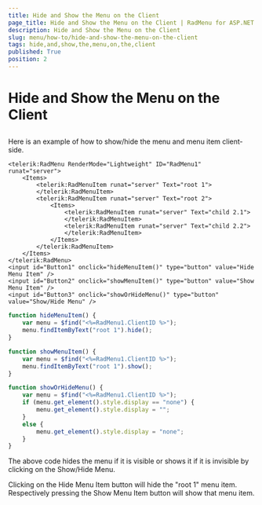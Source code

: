 ```yaml
---
title: Hide and Show the Menu on the Client
page_title: Hide and Show the Menu on the Client | RadMenu for ASP.NET AJAX Documentation
description: Hide and Show the Menu on the Client
slug: menu/how-to/hide-and-show-the-menu-on-the-client
tags: hide,and,show,the,menu,on,the,client
published: True
position: 2
---
```


# Hide and Show the Menu on the Client


## 

Here is an example of how to show/hide the menu and menu item client-side.

````ASP.NET
<telerik:RadMenu RenderMode="Lightweight" ID="RadMenu1" runat="server">
    <Items>
        <telerik:RadMenuItem runat="server" Text="root 1">
        </telerik:RadMenuItem>
        <telerik:RadMenuItem runat="server" Text="root 2">
            <Items>
                <telerik:RadMenuItem runat="server" Text="child 2.1">
                </telerik:RadMenuItem>
                <telerik:RadMenuItem runat="server" Text="child 2.2">
                </telerik:RadMenuItem>
            </Items>
        </telerik:RadMenuItem>
    </Items>
</telerik:RadMenu>
<input id="Button1" onclick="hideMenuItem()" type="button" value="Hide Menu Item" />
<input id="Button2" onclick="showMenuItem()" type="button" value="Show Menu Item" />
<input id="Button3" onclick="showOrHideMenu()" type="button" value="Show/Hide Menu" />
````

````JavaScript
function hideMenuItem() {
    var menu = $find("<%=RadMenu1.ClientID %>");
    menu.findItemByText("root 1").hide();
}

function showMenuItem() {
    var menu = $find("<%=RadMenu1.ClientID %>");
    menu.findItemByText("root 1").show();
}

function showOrHideMenu() {
    var menu = $find("<%=RadMenu1.ClientID %>");
    if (menu.get_element().style.display == "none") {
        menu.get_element().style.display = "";
    }
    else {
        menu.get_element().style.display = "none";
    }                                        
}      
````





The above code hides the menu if it is visible or shows it if it is invisible by clicking on the Show/Hide Menu.

Clicking on the Hide Menu Item button will hide the "root 1" menu item. Respectively pressing the Show Menu Item button will show that menu item.
